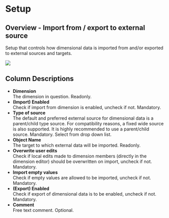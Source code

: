 # Setup

## Overview - Import from / export to external source

Setup that controls how dimensional data is imported from and/or exported to external sources and targets.

![](https://profitbasedocs.blob.core.windows.net/enduserhelp/images/DimensionSetup.JPG)

## Column Descriptions

- **Dimension**<br/>
The dimension in question. Readonly.
- **(Import) Enabled**<br/>
Check if import from dimension is enabled, uncheck if not. Mandatory.
- **Type of source**<br/>
The default and preferred external source for dimensional data is a parent/child type source. For compatibility reasons, a fixed wide source is also supported. It is highly recommended to use a parent/child source. Mandatory. Select from drop down list.
- **Object Name**<br/>
The target to which external data will be imported. Readonly.
- **Overwrite user edits**<br/>
Check if local edits made to dimension members (directly in the dimension editor) should be overwritten on import, uncheck if not. Mandatory.
- **Import empty values**<br/>
Check if empty values are allowed to be imported, uncheck if not. Mandatory.
- **(Export) Enabled**<br/>
Check if export of dimensional data is to be enabled, uncheck if not. Mandatory.
- **Comment**<br/>
Free text comment. Optional.
